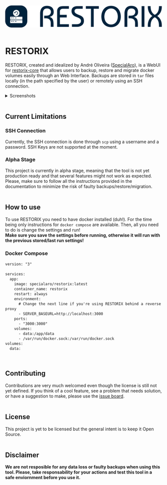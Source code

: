 ![RESTORIX Logo](./public/logo-blue.svg)
<br />
<br />
# RESTORIX
RESTORIX, created and idealized by André Oliveira ([SpecialAro](https://github.com/specialaro)), is a WebUI for [restorix-core](https://gitlab.com/restorix/restorix-core) that allows users to backup, restore and migrate docker volumes easily through an Web Interface. Backups are stored in `tar` files locally (in the path specified by the user) or remotely using an SSH connection.
<br />
<details>
    <summary>Screenshots</summary>

![RESTORIX Backup](./docs/screenshots/restorix-backup.png)

![RESTORIX Restore](./docs/screenshots/restorix-restore.png)

</details>
<br />

## Current Limitations
### SSH Connection
Currently, the SSH connection is done through `scp` using a username and a password. SSH Keys are not supported at the moment.

### Alpha Stage
This project is currently in alpha stage, meaning that the tool is not yet production ready and that several features might not work as expected. Please, make sure to follow all the instructions provided in the documentation to minimize the risk of faulty backups/restore/migration.
<br />
<br />

## How to use
To use RESTORIX you need to have docker installed (duh!). For the time being only instructions for `docker compose` are available. Then, all you need to do is change the settings and run!
<br />
<b>Make sure you save the settings before running, otherwise it will run with the previous stored/last run settings!</b>

### Docker Compose
```
version: "3"

services:
  app:
    image: specialaro/restorix:latest
    container_name: restorix
    restart: always
    environment:
      # Change the next line if you're using RESTORIX behind a reverse proxy
      - SERVER_BASEURL=http://localhost:3000
    ports:
      - "3000:3000"
    volumes:
      - data:/app/data
      - /var/run/docker.sock:/var/run/docker.sock
volumes:
  data:
```
<br />

## Contributing
Contributions are very much welcomed even though the license is still not yet defined. If you think of a cool feature, see a problem that needs solution, or have a suggestion to make, please use the [issue board](https://gitlab.com/restorix/restorix/issues).
<br />
<br />

## License
This project is yet to be licensed but the general intent is to keep it Open Source.
<br />
<br />

## Disclaimer
<b>We are not resposible for any data loss or faulty backups when using this tool. Please, take responsability for your actions and test this tool in a safe enviornment before you use it.</b>